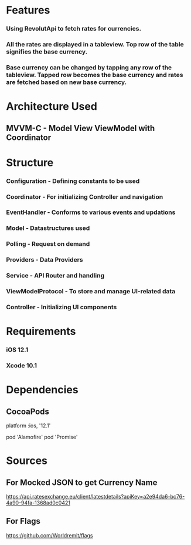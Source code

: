 #  Features
### Using RevolutApi to fetch rates for currencies.
### All the rates are displayed in a tableview. Top row of the table signifies the base currency.
### Base currency can be changed by tapping any row of the tableview. Tapped row becomes the base currency and rates are fetched based on new base currency.

# Architecture Used 
## MVVM-C - Model View ViewModel with Coordinator

# Structure
### Configuration - Defining constants to be used
### Coordinator - For initializing Controller and navigation
### EventHandler - Conforms to various events and updations
### Model - Datastructures used
### Polling - Request on demand
### Providers - Data Providers
### Service - API Router and handling
### ViewModelProtocol - To store and manage UI-related data
### Controller - Initializing UI components

# Requirements
### iOS 12.1
### Xcode 10.1

# Dependencies
## CocoaPods
platform :ios, '12.1'

pod 'Alamofire'
pod 'Promise'

# Sources
## For Mocked JSON to get Currency Name 
https://api.ratesexchange.eu/client/latestdetails?apiKey=a2e94da6-bc76-4a90-94fa-1368ad0c0421

## For Flags
https://github.com/Worldremit/flags

